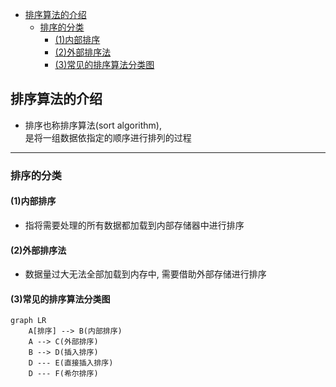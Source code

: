 <!-- TOC -->

- [排序算法的介绍](#排序算法的介绍)
    - [排序的分类](#排序的分类)
        - [(1)内部排序](#1内部排序)
        - [(2)外部排序法](#2外部排序法)
        - [(3)常见的排序算法分类图](#3常见的排序算法分类图)

<!-- /TOC -->


## 排序算法的介绍
- 排序也称排序算法(sort algorithm),  
  是将一组数据依指定的顺序进行排列的过程

****
### 排序的分类

#### (1)内部排序
- 指将需要处理的所有数据都加载到内部存储器中进行排序

#### (2)外部排序法
- 数据量过大无法全部加载到内存中, 需要借助外部存储进行排序

#### (3)常见的排序算法分类图
```mermaid
graph LR  
    A[排序] --> B(内部排序)
    A --> C(外部排序)
    B --> D(插入排序)
    D --- E(直接插入排序)
    D --- F(希尔排序)
```